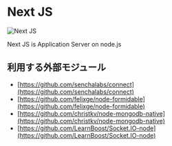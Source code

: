 # Next JS

<img src="http://www.nextjs.net/wp-content/themes/wp.vicuna/skins/style-mono/images/common/logo.png" alt="Next JS" style="border:0" />

Next JS is Application Server on node.js

## 利用する外部モジュール

* [https://github.com/senchalabs/connect](https://github.com/senchalabs/connect)
* [https://github.com/felixge/node-formidable](https://github.com/felixge/node-formidable)
* [https://github.com/christkv/node-mongodb-native](https://github.com/christkv/node-mongodb-native)
* [https://github.com/LearnBoost/Socket.IO-node](https://github.com/LearnBoost/Socket.IO-node)

